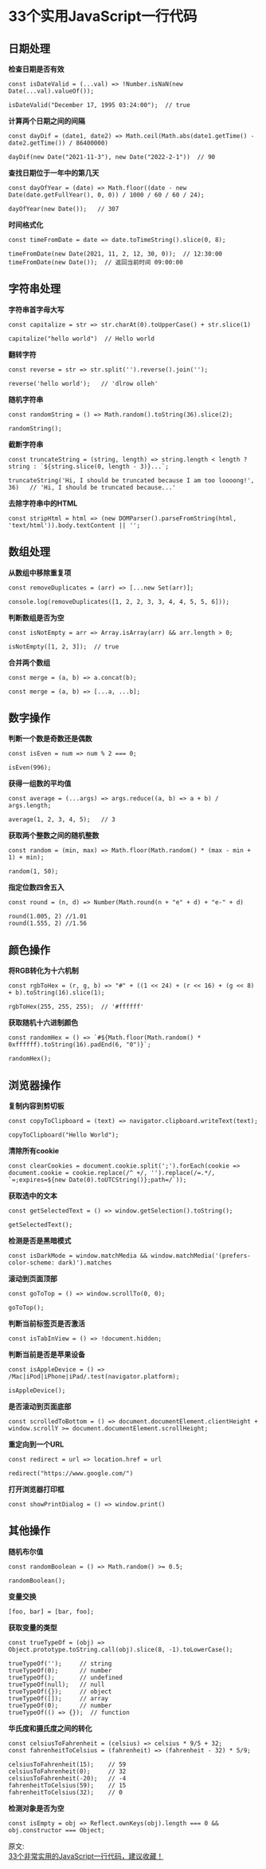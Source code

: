 # 33个实用JavaScript一行代码
## 日期处理
**检查日期是否有效**  
```
const isDateValid = (...val) => !Number.isNaN(new Date(...val).valueOf());

isDateValid("December 17, 1995 03:24:00");  // true
```
**计算两个日期之间的间隔**  
```
const dayDif = (date1, date2) => Math.ceil(Math.abs(date1.getTime() - date2.getTime()) / 86400000)
    
dayDif(new Date("2021-11-3"), new Date("2022-2-1"))  // 90
```
**查找日期位于一年中的第几天**
```
const dayOfYear = (date) => Math.floor((date - new Date(date.getFullYear(), 0, 0)) / 1000 / 60 / 60 / 24);

dayOfYear(new Date());   // 307
```
**时间格式化**  
```
const timeFromDate = date => date.toTimeString().slice(0, 8);
    
timeFromDate(new Date(2021, 11, 2, 12, 30, 0));  // 12:30:00
timeFromDate(new Date());  // 返回当前时间 09:00:00
```
## 字符串处理
**字符串首字母大写**  
```
const capitalize = str => str.charAt(0).toUpperCase() + str.slice(1)

capitalize("hello world")  // Hello world
```
**翻转字符**  
```
const reverse = str => str.split('').reverse().join('');

reverse('hello world');   // 'dlrow olleh'
```
**随机字符串**  
```
const randomString = () => Math.random().toString(36).slice(2);

randomString();
```
**截断字符串**  
```
const truncateString = (string, length) => string.length < length ? string : `${string.slice(0, length - 3)}...`;

truncateString('Hi, I should be truncated because I am too loooong!', 36)   // 'Hi, I should be truncated because...'
```
**去除字符串中的HTML**
```
const stripHtml = html => (new DOMParser().parseFromString(html, 'text/html')).body.textContent || '';
```
## 数组处理
**从数组中移除重复项**  
```
const removeDuplicates = (arr) => [...new Set(arr)];

console.log(removeDuplicates([1, 2, 2, 3, 3, 4, 4, 5, 5, 6]));
```
**判断数组是否为空**  
```
const isNotEmpty = arr => Array.isArray(arr) && arr.length > 0;

isNotEmpty([1, 2, 3]);  // true
```
**合并两个数组**  
```
const merge = (a, b) => a.concat(b);

const merge = (a, b) => [...a, ...b];
```
## 数字操作
**判断一个数是奇数还是偶数**  
```
const isEven = num => num % 2 === 0;

isEven(996); 
```
**获得一组数的平均值**  
```
const average = (...args) => args.reduce((a, b) => a + b) / args.length;

average(1, 2, 3, 4, 5);   // 3
```
**获取两个整数之间的随机整数**  
```
const random = (min, max) => Math.floor(Math.random() * (max - min + 1) + min);

random(1, 50);
````
**指定位数四舍五入**  
```
const round = (n, d) => Number(Math.round(n + "e" + d) + "e-" + d)

round(1.005, 2) //1.01
round(1.555, 2) //1.56
```
## 颜色操作
**将RGB转化为十六机制**
```
const rgbToHex = (r, g, b) => "#" + ((1 << 24) + (r << 16) + (g << 8) + b).toString(16).slice(1);

rgbToHex(255, 255, 255);  // '#ffffff'
```
**获取随机十六进制颜色**  
```
const randomHex = () => `#${Math.floor(Math.random() * 0xffffff).toString(16).padEnd(6, "0")}`;

randomHex();
```
## 浏览器操作
**复制内容到剪切板**  
```
const copyToClipboard = (text) => navigator.clipboard.writeText(text);

copyToClipboard("Hello World");
```
**清除所有cookie**  
```
const clearCookies = document.cookie.split(';').forEach(cookie => document.cookie = cookie.replace(/^ +/, '').replace(/=.*/, `=;expires=${new Date(0).toUTCString()};path=/`));
```
**获取选中的文本**  
```
const getSelectedText = () => window.getSelection().toString();

getSelectedText();
```
**检测是否是黑暗模式**  
```
const isDarkMode = window.matchMedia && window.matchMedia('(prefers-color-scheme: dark)').matches
```
**滚动到页面顶部**  
```
const goToTop = () => window.scrollTo(0, 0);

goToTop();
```
**判断当前标签页是否激活**  
```
const isTabInView = () => !document.hidden; 
```
**判断当前是否是苹果设备**
```
const isAppleDevice = () => /Mac|iPod|iPhone|iPad/.test(navigator.platform);

isAppleDevice();
```
**是否滚动到页面底部**  
```
const scrolledToBottom = () => document.documentElement.clientHeight + window.scrollY >= document.documentElement.scrollHeight;
```
**重定向到一个URL**  
```
const redirect = url => location.href = url

redirect("https://www.google.com/")
```
**打开浏览器打印框**  
```
const showPrintDialog = () => window.print()
```
## 其他操作
**随机布尔值**  
```
const randomBoolean = () => Math.random() >= 0.5;

randomBoolean();
```
**变量交换**  
```
[foo, bar] = [bar, foo];
```
**获取变量的类型**  
```
const trueTypeOf = (obj) => Object.prototype.toString.call(obj).slice(8, -1).toLowerCase();

trueTypeOf('');     // string
trueTypeOf(0);      // number
trueTypeOf();       // undefined
trueTypeOf(null);   // null
trueTypeOf({});     // object
trueTypeOf([]);     // array
trueTypeOf(0);      // number
trueTypeOf(() => {});  // function
```
**华氏度和摄氏度之间的转化**  
```
const celsiusToFahrenheit = (celsius) => celsius * 9/5 + 32;
const fahrenheitToCelsius = (fahrenheit) => (fahrenheit - 32) * 5/9;

celsiusToFahrenheit(15);    // 59
celsiusToFahrenheit(0);     // 32
celsiusToFahrenheit(-20);   // -4
fahrenheitToCelsius(59);    // 15
fahrenheitToCelsius(32);    // 0
```
**检测对象是否为空**  
```
const isEmpty = obj => Reflect.ownKeys(obj).length === 0 && obj.constructor === Object;
```





原文:  
[33个非常实用的JavaScript一行代码，建议收藏！](https://juejin.cn/post/7025771605422768159?utm_source=gold_browser_extension)